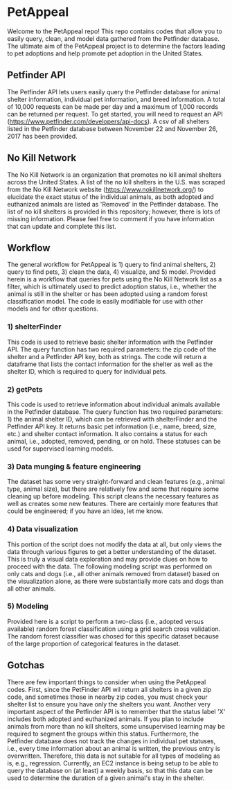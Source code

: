 # PetAppeal

Welcome to the PetAppeal repo! This repo contains codes that allow you to easily query, clean, and model data gathered from the Petfinder database. The ultimate aim of the PetAppeal project is to determine the factors leading to pet adoptions and help promote pet adoption in the United States. 

## Petfinder API
The Petfinder API lets users easily query the Petfinder database for animal shelter information, individual pet information, and breed information. A total of 10,000 requests can be made per day and a maximum of 1,000 records can be returned per request. To get started, you will need to request an API (https://www.petfinder.com/developers/api-docs). A csv of all shelters listed in the Petfinder database between November 22 and November 26, 2017 has been provided.

## No Kill Network
The No Kill Network is an organization that promotes no kill animal shelters across the United States. A list of the no kill shelters in the U.S. was scraped from the No Kill Network website (https://www.nokillnetwork.org/) to elucidate the exact status of the individual animals, as both adopted and euthanized animals are listed as 'Removed' in the Petfinder database. The list of no kill shelters is provided in this repository; however, there is lots of missing information. Please feel free to comment if you have information that can update and complete this list.

## Workflow
The general workflow for PetAppeal is 1) query to find animal shelters, 2) query to find pets, 3) clean the data, 4) visualize, and 5) model. Provided herein is a workflow that queries for pets using the No Kill Network list as a filter, which is ultimately used to predict adoption status, i.e., whether the animal is still in the shelter or has been adopted using a random forest classification model. The code is easily modifiable for use with other models and for other questions.

### 1) shelterFinder
This code is used to retrieve basic shelter information with the Petfinder API. The query function has two required parameters: the zip code of the shelter and a Petfinder API key, both as strings. The code will return a dataframe that lists the contact information for the shelter as well as the shelter ID, which is required to query for individual pets.

### 2) getPets
This code is used to retrieve information about individual animals available in the Petfinder database. The query function has two required parameters: 1) the animal shelter ID, which can be retrieved with shelterFinder and the Petfinder API key. It returns basic pet information (i.e., name, breed, size, etc.) and shelter contact information. It also contains a status for each animal, i.e., adopted, removed, pending, or on hold. These statuses can be used for supervised learning models.

### 3) Data munging & feature engineering
The dataset has some very straight-forward and clean features (e.g., animal type, animal size), but there are relatively few and some that require some cleaning up before modeling. This script cleans the necessary features as well as creates some new features. There are certainly more features that could be engineered; if you have an idea, let me know.

### 4) Data visualization
This portion of the script does not modify the data at all, but only views the data through various figures to get a better understanding of the dataset. This is truly a visual data exploration and may provide clues on how to proceed with the data. The following modeling script was performed on only cats and dogs (i.e., all other animals removed from dataset) based on the visualization alone, as there were substantially more cats and dogs than all other animals.

### 5) Modeling
Provided here is a script to perform a two-class (i.e., adopted versus available) random forest classification using a grid search cross validation. The random forest classifier was chosed for this specific dataset because of the large proportion of categorical features in the dataset.

## Gotchas
There are few important things to consider when using the PetAppeal codes. First, since the PetFinder API wil return all shelters in a given zip code, and sometimes those in nearby zip codes, you must check your shelter list to ensure you have only the shelters you want. Another very important aspect of the Petfinder API is to remember that the status label 'X' includes both adopted and euthanized animals. If you plan to include animals from more than no kill shelters, some unsupervised learning may be required to segment the groups within this status. Furthermore, the Petfinder database does not track the changes in individual pet statuses, i.e., every time information about an animal is written, the previous entry is overwritten. Therefore, this data is not suitable for all types of modeling as is, e.g., regression. Currently, an EC2 instance is being setup to be able to query the database on (at least) a weekly basis, so that this data can be used to determine the duration of a given animal's stay in the shelter.

